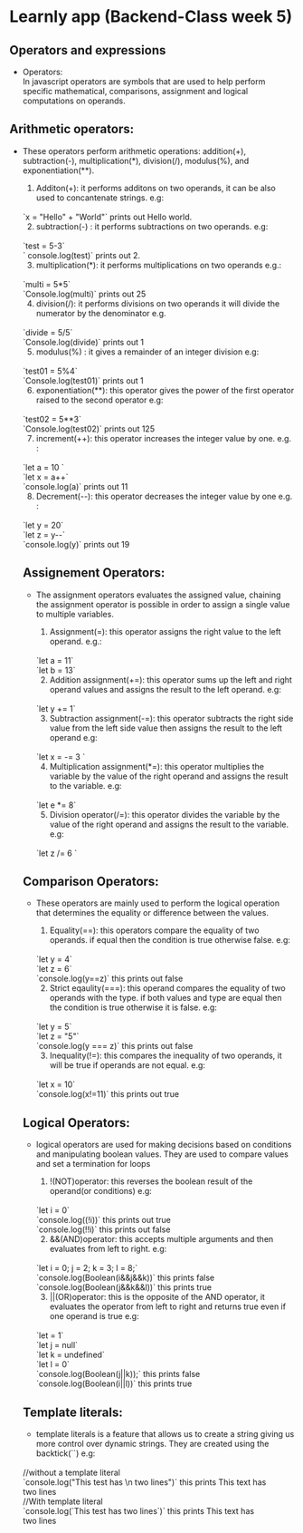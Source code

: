 # Learnly app (Backend-Class week 5)
## Operators and expressions
- Operators:
    </br>
    In javascript operators are symbols that are used to help perform specific mathematical, comparisons, assignment and logical computations on operands.
    </br>

## Arithmetic operators:
- These operators perform arithmetic operations: addition(+), subtraction(-), multiplication(*), division(/), modulus(%), and  exponentiation(**).

    1. Additon(+): it performs additons on two operands, it can be also used to concantenate strings. e.g:
    </br>
    `x = "Hello" + "World"`
    prints out Hello world.

    2. subtraction(-) : it performs subtractions on two operands. e.g:
    </br>
    `test = 5-3`
    </br>
    ` console.log(test)`
     prints out 2.

    3. multiplication(*): it performs multiplications on two operands e.g.:
    </br>
    `multi = 5*5`
    </br>
    `Console.log(multi)` prints out 25

    4. division(/): it performs divisions on two operands it will divide the numerator by the denominator e.g. 
    </br>
    `divide = 5/5`
    </br>
    `Console.log(divide)` prints out 1

    5. modulus(%) : it gives a remainder of an integer division e.g:
    </br>
    `test01 = 5%4`
    </br>
    `Console.log(test01)` prints out 1

    6. exponentiation(**): this operator gives the power of the first operator raised to the second operator e.g:
    </br>
    `test02 = 5**3`
    </br>
    `Console.log(test02)` prints out 125

    7. increment(++): this operator increases the integer value by one. e.g. :
    </br>
    `let a = 10 `
    </br>
    `let x = a++`
    </br>
    `console.log(a)` prints out 11

    8. Decrement(--): this operator decreases the integer value by one e.g. :
    </br>
    `let y = 20`
    </br>
    `let z = y--`
    </br>
    `console.log(y)` prints out 19

    ## Assignement Operators:
    - The assignment operators evaluates the assigned value, chaining the assignment operator is possible in order to assign a single value to multiple variables.

        1. Assignment(=): this operator assigns the right value to the left operand. e.g.:
        </br>
        `let a = 11`
        </br>
        `let b = 13`

        2. Addition assignment(+=): this operator sums up the left and right operand values and assigns the result to the left operand. e.g:
        </br>
        `let y += 1`

        3. Subtraction assignment(-=): this operator subtracts the right side value from the left side value then assigns the result to the left operand e.g:
        </br>
        `let x = -= 3 `

        4. Multiplication assignment(*=): this operator multiplies the  variable by the value of the right operand and assigns the result to the variable. e.g:
        </br>
        `let e *= 8`

        5. Division operator(/=): this operator divides the variable by the value of the right operand and assigns the result to the variable. e.g:
        </br>
        `let z /= 6 `

    ## Comparison Operators:
    - These operators are mainly used to perform the logical operation that determines the equality or difference between the values.

        1. Equality(==): this operators compare the equality of two operands. if equal then the condition is true otherwise false. e.g:
        </br>
        `let y = 4`
        </br>
        `let z = 6`
        </br>
        `console.log(y==z)` this prints out false

        2. Strict eqaulity(===): this operand compares the equality of two operands with the type. if both values and type are equal then the condition is true otherwise it is false. e.g:
        </br>
        `let y = 5`
        </br>
        `let z = "5"`
        </br>
        `console.log(y === z)` this prints out false

        3. Inequality(!=): this compares the inequality of two operands, it will be true if operands are not equal. e.g:
        </br>
        `let x = 10`
        </br>
        `console.log(x!=11)` this prints out true

    ## Logical Operators:
    - logical operators are used for making decisions based on conditions and manipulating boolean values. They are used to compare values and set a termination for loops

        1. !(NOT)operator: this reverses the boolean result of the operand(or conditions) e.g:
        </br>
        `let i = 0`
        </br>
        `console.log((!i))` this prints out true
        </br>
        `console.log(!!i)` this prints out false

        2. &&(AND)operator: this accepts multiple arguments and then evaluates from left to right. e.g:
        </br>
        `let i = 0; j = 2; k = 3; l = 8;`
        </br>
        `console.log(Boolean(i&&j&&k))` this prints false
        </br>
        `console.log(Boolean(j&&k&&l))` this prints true

        3. ||(OR)operator: this is the opposite of the AND operator, it evaluates the operator from left to right and returns true even if one operand is true e.g:
        </br>
        `let = 1`
        </br>
        `let j = null`
        </br>
        `let k = undefined`
        </br>
        `let l = 0`
        </br>
        `console.log(Boolean(j||k));` this prints false
        </br>
        `console.log(Boolean(i||l))` this prints true

    ## Template literals:
    - template literals is a feature that allows us to create a string giving us more control over dynamic strings. They are created using the backtick(``) 
    e.g:
    </br>
    //without a template literal 
    </br>
    `console.log("This test has \n two lines")` this prints This text has </br> two lines
    </br>
    //With template literal
    </br>
    `console.log(`This test has 
    two lines`)` this prints This text has </br> two lines




